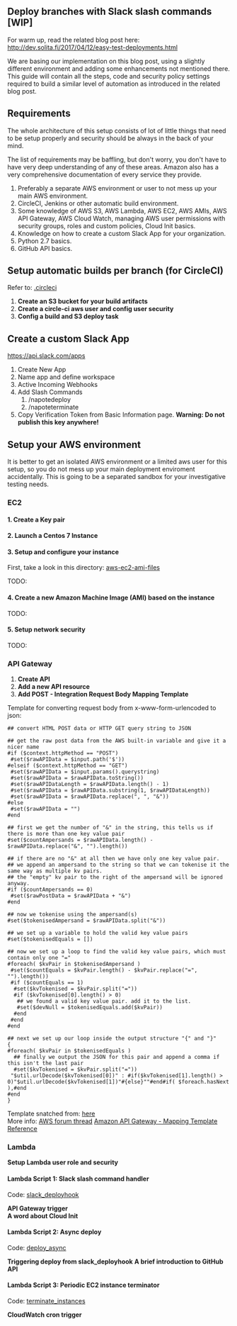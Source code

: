 ## Deploy branches with Slack slash commands [WIP]

For warm up, read the related blog post here: http://dev.solita.fi/2017/04/12/easy-test-deployments.html

We are basing our implementation on this blog post, using a slightly different environment and adding some enhancements not mentioned there.
This guide will contain all the steps, code and security policy settings required to build a similar level of automation as introduced in the related blog post.

## Requirements
The whole architecture of this setup consists of lot of little things that need to be setup properly and security
should be always in the back of your mind.

The list of requirements may be baffling, but don't worry, you don't have to have very deep understanding of any of these areas.
Amazon also has a very comprehensive documentation of every service they provide.

1. Preferably a separate AWS environment or user to not mess up your main AWS environment.
1. CircleCI, Jenkins or other automatic build environment.
1. Some knowledge of AWS S3, AWS Lambda, AWS EC2, AWS AMIs, AWS API Gateway, AWS Cloud Watch, 
managing AWS user permissions with security groups, roles and custom policies, Cloud Init basics.
1. Knowledge on how to create a custom Slack App for your organization.
1. Python 2.7 basics.
1. GitHub API basics.



## Setup automatic builds per branch (for CircleCI)
Refer to: [.circleci](../../.circleci)

1. **Create an S3 bucket for your build artifacts**  
1. **Create a circle-ci aws user and config user security**  
1. **Config a build and S3 deploy task**  

## Create a custom Slack App
https://api.slack.com/apps

1. Create New App
1. Name app and define workspace
1. Active Incoming Webhooks
1. Add Slash Commands
    1. /napotedeploy
    1. /napoteterminate
1. Copy Verification Token from Basic Information page. **Warning: Do not publish this key anywhere!**

## Setup your AWS environment

It is better to get an isolated AWS environment or a limited aws user for this setup, so you do not mess up your
main deployment enviroment accidentally. This is going to be a separated sandbox for your investigative testing needs.

### EC2
#### 1. Create a Key pair
#### 2. Launch a Centos 7 Instance
#### 3. Setup and configure your instance
First, take a look in this directory: [aws-ec2-ami-files](aws-ec2-ami-files/)

TODO:
#### 4. Create a new Amazon Machine Image (AMI) based on the instance

TODO:

#### 5. Setup network security
TODO:

### API Gateway
1. **Create API**  
1. **Add a new API resource**  
1. **Add POST - Integration Request Body Mapping Template**

Template for converting request body from x-www-form-urlencoded to json:
```ftl
## convert HTML POST data or HTTP GET query string to JSON
 
## get the raw post data from the AWS built-in variable and give it a nicer name
#if ($context.httpMethod == "POST")
 #set($rawAPIData = $input.path('$'))
#elseif ($context.httpMethod == "GET")
 #set($rawAPIData = $input.params().querystring)
 #set($rawAPIData = $rawAPIData.toString())
 #set($rawAPIDataLength = $rawAPIData.length() - 1)
 #set($rawAPIData = $rawAPIData.substring(1, $rawAPIDataLength))
 #set($rawAPIData = $rawAPIData.replace(", ", "&"))
#else
 #set($rawAPIData = "")
#end
 
## first we get the number of "&" in the string, this tells us if there is more than one key value pair
#set($countAmpersands = $rawAPIData.length() - $rawAPIData.replace("&", "").length())
 
## if there are no "&" at all then we have only one key value pair.
## we append an ampersand to the string so that we can tokenise it the same way as multiple kv pairs.
## the "empty" kv pair to the right of the ampersand will be ignored anyway.
#if ($countAmpersands == 0)
 #set($rawPostData = $rawAPIData + "&")
#end
 
## now we tokenise using the ampersand(s)
#set($tokenisedAmpersand = $rawAPIData.split("&"))
 
## we set up a variable to hold the valid key value pairs
#set($tokenisedEquals = [])
 
## now we set up a loop to find the valid key value pairs, which must contain only one "="
#foreach( $kvPair in $tokenisedAmpersand )
 #set($countEquals = $kvPair.length() - $kvPair.replace("=", "").length())
 #if ($countEquals == 1)
  #set($kvTokenised = $kvPair.split("="))
  #if ($kvTokenised[0].length() > 0)
   ## we found a valid key value pair. add it to the list.
   #set($devNull = $tokenisedEquals.add($kvPair))
  #end
 #end
#end
 
## next we set up our loop inside the output structure "{" and "}"
{
#foreach( $kvPair in $tokenisedEquals )
  ## finally we output the JSON for this pair and append a comma if this isn't the last pair
  #set($kvTokenised = $kvPair.split("="))
 "$util.urlDecode($kvTokenised[0])" : #if($kvTokenised[1].length() > 0)"$util.urlDecode($kvTokenised[1])"#{else}""#end#if( $foreach.hasNext ),#end
#end
}
```

Template snatched from: [here](https://gist.githubusercontent.com/ryanray/668022ad2432e38493df/raw/a3b8c765791ac6cfc15811a5dcb2d97056adc107/aws-api-gateway-form-to-json.ftl)  
More info: [AWS forum thread](https://forums.aws.amazon.com/thread.jspa?messageID=673012&tstart=0#673012)
           [Amazon API Gateway - Mapping Template Reference](https://docs.aws.amazon.com/apigateway/latest/developerguide/api-gateway-mapping-template-reference.html)

### Lambda

**Setup Lambda user role and security**


#### Lambda Script 1: Slack slash command handler
Code: [slack_deployhook](aws-lambda-scripts/slack_deployhook.py)

**API Gateway trigger**  
**A word about Cloud Init**


#### Lambda Script 2: Async deploy
Code: [deploy_async](aws-lambda-scripts/deploy_async.py)

**Triggering deploy from slack_deployhook**
**A brief introduction to GitHub API**

#### Lambda Script 3: Periodic EC2 instance terminator
Code: [terminate_instances](aws-lambda-scripts/terminate_instances.py)

**CloudWatch cron trigger**










